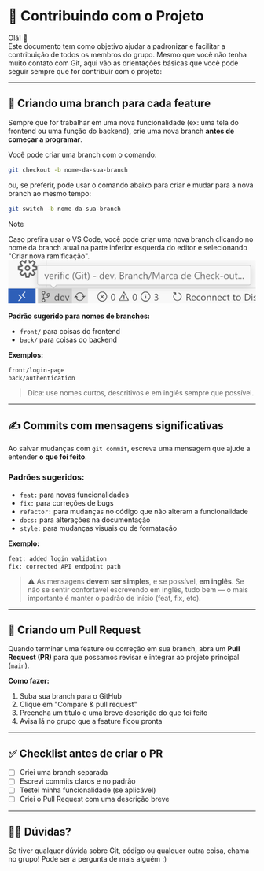 # 🤝 Contribuindo com o Projeto

Olá! 👋  
Este documento tem como objetivo ajudar a padronizar e facilitar a contribuição de todos os membros do grupo.
Mesmo que você não tenha muito contato com Git, aqui vão as orientações básicas que você pode seguir sempre que for contribuir com o projeto:

---

## 🚀 Criando uma branch para cada feature

Sempre que for trabalhar em uma nova funcionalidade (ex: uma tela do frontend ou uma função do backend), crie uma nova branch **antes de começar a programar**.

Você pode criar uma branch com o comando:

```bash
git checkout -b nome-da-sua-branch
```
ou, se preferir, pode usar o comando abaixo para criar e mudar para a nova branch ao mesmo tempo:

```bash
git switch -b nome-da-sua-branch
```

> [!NOTE]
> Caso prefira usar o VS Code, você pode criar uma nova branch clicando no nome da branch atual na parte inferior esquerda do editor e selecionando "Criar nova ramificação".
> ![Mudança de branch no VS Code](./assets/vscode-branch.png)

**Padrão sugerido para nomes de branches:**

- `front/` para coisas do frontend  
- `back/` para coisas do backend

**Exemplos:**
```
front/login-page
back/authentication
```

> Dica: use nomes curtos, descritivos e em inglês sempre que possível.

---

## ✍️ Commits com mensagens significativas

Ao salvar mudanças com `git commit`, escreva uma mensagem que ajude a entender **o que foi feito**.

### Padrões sugeridos:

- `feat:` para novas funcionalidades  
- `fix:` para correções de bugs  
- `refactor:` para mudanças no código que não alteram a funcionalidade  
- `docs:` para alterações na documentação  
- `style:` para mudanças visuais ou de formatação  

**Exemplo:**
```
feat: added login validation
fix: corrected API endpoint path
```

> ⚠️ As mensagens **devem ser simples**, e se possível, **em inglês**. Se não se sentir confortável escrevendo em inglês, tudo bem — o mais importante é manter o padrão de início (feat, fix, etc).

---

## 🔀 Criando um Pull Request

Quando terminar uma feature ou correção em sua branch, abra um **Pull Request (PR)** para que possamos revisar e integrar ao projeto principal (`main`).

**Como fazer:**

1. Suba sua branch para o GitHub
2. Clique em "Compare & pull request"
3. Preencha um título e uma breve descrição do que foi feito
4. Avisa lá no grupo que a feature ficou pronta

---

## ✅ Checklist antes de criar o PR

- [ ] Criei uma branch separada
- [ ] Escrevi commits claros e no padrão
- [ ] Testei minha funcionalidade (se aplicável)
- [ ] Criei o Pull Request com uma descrição breve

---

## 🙋‍♂️ Dúvidas?

Se tiver qualquer dúvida sobre Git, código ou qualquer outra coisa, chama no grupo! Pode ser a pergunta de mais alguém :)
